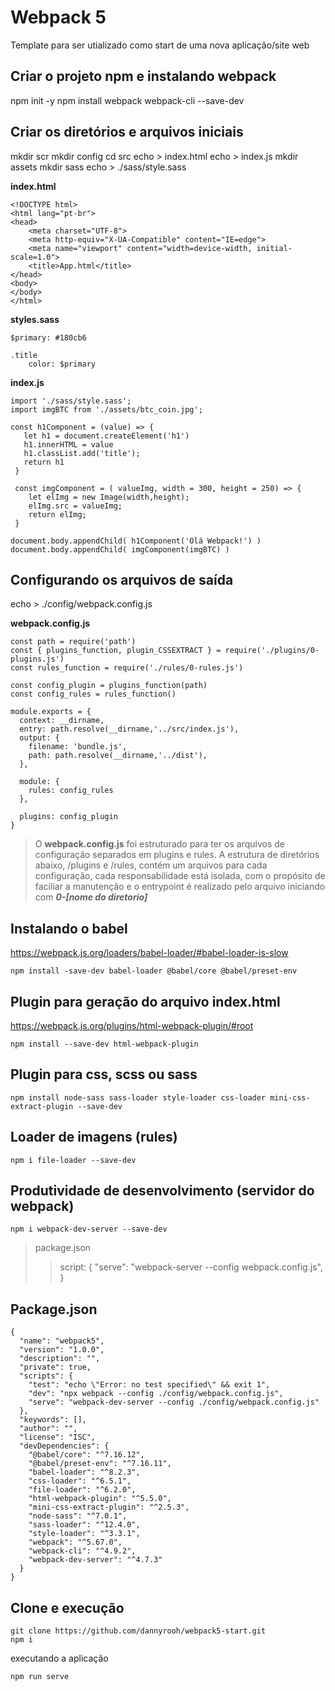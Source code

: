 # Webpack 5 

Template para ser utializado como start de uma nova aplicação/site web

## Criar o projeto npm e instalando webpack
npm init -y
npm install webpack webpack-cli --save-dev

## Criar os diretórios e arquivos iniciais
mkdir scr
mkdir config
cd src
echo > index.html
echo > index.js
mkdir assets
mkdir sass
echo > ./sass/style.sass


**index.html**
~~~
<!DOCTYPE html>
<html lang="pt-br">
<head>
    <meta charset="UTF-8">
    <meta http-equiv="X-UA-Compatible" content="IE=edge">
    <meta name="viewport" content="width=device-width, initial-scale=1.0">
    <title>App.html</title>
</head>
<body>
</body>
</html>
~~~

**styles.sass**
~~~
$primary: #180cb6

.title 
    color: $primary
~~~


**index.js**
~~~
import './sass/style.sass';
import imgBTC from './assets/btc_coin.jpg';

const h1Component = (value) => {
   let h1 = document.createElement('h1')
   h1.innerHTML = value
   h1.classList.add('title');
   return h1
 }

 const imgComponent = ( valueImg, width = 300, height = 250) => {
    let elImg = new Image(width,height);
    elImg.src = valueImg;
    return elImg;
 }

document.body.appendChild( h1Component('Olá Webpack!') )
document.body.appendChild( imgComponent(imgBTC) )
~~~


## Configurando os arquivos de saída

echo > ./config/webpack.config.js




**webpack.config.js**
~~~
const path = require('path')
const { plugins_function, plugin_CSSEXTRACT } = require('./plugins/0-plugins.js')
const rules_function = require('./rules/0-rules.js')

const config_plugin = plugins_function(path)
const config_rules = rules_function()

module.exports = {
  context: __dirname,
  entry: path.resolve(__dirname,'../src/index.js'),
  output: {
    filename: 'bundle.js',
    path: path.resolve(__dirname,'../dist'),
  },

  module: {
    rules: config_rules
  },

  plugins: config_plugin
}
~~~


> O **webpack.config.js** foi estruturado para ter os arquivos de configuração separados em plugins e rules. 
> A estrutura de diretórios abaixo, \/plugins e \/rules, contém um arquivos para cada configuração, cada responsabilidade está isolada, com o propósito de faciliar a manutenção e o entrypoint é realizado pelo arquivo iniciando com ***0-[nome do diretorio]***


## Instalando o babel

https://webpack.js.org/loaders/babel-loader/#babel-loader-is-slow


~~~
npm install -save-dev babel-loader @babel/core @babel/preset-env 
~~~


## Plugin para geração do arquivo index.html

https://webpack.js.org/plugins/html-webpack-plugin/#root

~~~
npm install --save-dev html-webpack-plugin
~~~


## Plugin para css, scss ou sass

~~~
npm install node-sass sass-loader style-loader css-loader mini-css-extract-plugin --save-dev
~~~


## Loader de imagens (rules)

~~~
npm i file-loader --save-dev
~~~


## Produtividade de desenvolvimento (servidor do webpack)

~~~
npm i webpack-dev-server --save-dev
~~~

> package.json
>>    script: {
>>        "serve": "webpack-server --config webpack.config.js",
>>    }


## Package.json
~~~
{
  "name": "webpack5",
  "version": "1.0.0",
  "description": "",
  "private": true,
  "scripts": {
    "test": "echo \"Error: no test specified\" && exit 1",
    "dev": "npx webpack --config ./config/webpack.config.js",
    "serve": "webpack-dev-server --config ./config/webpack.config.js"
  },
  "keywords": [],
  "author": "",
  "license": "ISC",
  "devDependencies": {
    "@babel/core": "^7.16.12",
    "@babel/preset-env": "^7.16.11",
    "babel-loader": "^8.2.3",
    "css-loader": "^6.5.1",
    "file-loader": "^6.2.0",
    "html-webpack-plugin": "^5.5.0",
    "mini-css-extract-plugin": "^2.5.3",
    "node-sass": "^7.0.1",
    "sass-loader": "^12.4.0",
    "style-loader": "^3.3.1",
    "webpack": "^5.67.0",
    "webpack-cli": "^4.9.2",
    "webpack-dev-server": "^4.7.3"
  }
}
~~~

## Clone e execução

~~~
git clone https://github.com/dannyrooh/webpack5-start.git
npm i
~~~

executando a aplicação
~~~
npm run serve
~~~